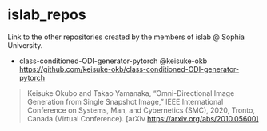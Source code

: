 # islab_repos
Link to the other repositories created by the members of islab @ Sophia University.

- class-conditioned-ODI-generator-pytorch @keisuke-okb  
https://github.com/keisuke-okb/class-conditioned-ODI-generator-pytorch
> Keisuke Okubo and Takao Yamanaka, “Omni-Directional Image Generation from Single Snapshot Image,” IEEE International Conference on Systems, Man, and Cybernetics (SMC), 2020, Tronto, Canada (Virtual Conference). [arXiv https://arxiv.org/abs/2010.05600]

